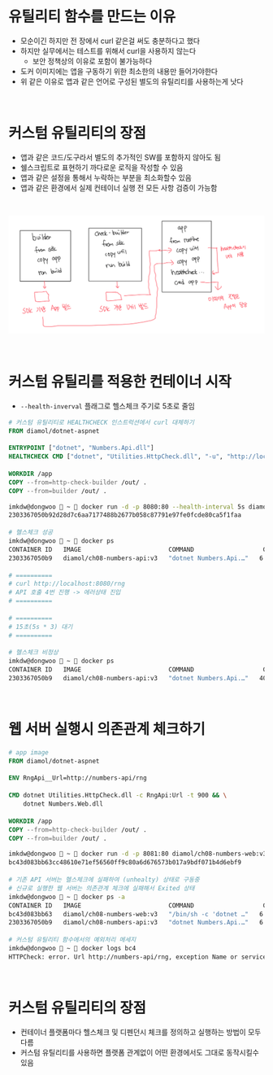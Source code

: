 # 유틸리티 함수를 만드는 이유

- 모순이긴 하지만 전 장에서 curl 같은걸 써도 충분하다고 했다
- 하지만 실무에서는 테스트를 위해서 curl을 사용하지 않는다
  - 보안 정책상의 이유로 포함이 불가능하다
- 도커 이미지에는 앱을 구동하기 위한 최소한의 내용만 들어가야한다
- 위 같은 이유로 앱과 같은 언어로 구성된 별도의 유틸리티를 사용하는게 낫다

<br>

# 커스텀 유틸리티의 장점

- 앱과 같은 코드/도구라서 별도의 추가적인 SW를 포함하지 않아도 됨
- 쉘스크립트로 표현하기 까다로운 로직을 작성할 수 있음
- 앱과 같은 설정을 통해서 누락하는 부분을 최소화할수 있음
- 앱과 같은 환경에서 실제 컨테이너 실행 전 모든 사항 검증이 가능함

<br>

![alt text](image-1.png)

<br>

# 커스텀 유틸리를 적용한 컨테이너 시작

- `--health-inverval` 플래그로 헬스체크 주기로 5초로 줄임

```dockerfile
# 커스텀 유틸리티로 HEALTHCHECK 인스트럭션에서 curl 대체하기
FROM diamol/dotnet-aspnet

ENTRYPOINT ["dotnet", "Numbers.Api.dll"]
HEALTHCHECK CMD ["dotnet", "Utilities.HttpCheck.dll", "-u", "http://localhost/health"]

WORKDIR /app
COPY --from=http-check-builder /out/ .
COPY --from=builder /out/ .
```

```bash
imkdw@dongwoo  ~  docker run -d -p 8080:80 --health-interval 5s diamol/ch08-numbers-api:v3
2303367050b92d28d7c6aa7177488b2677b058c87791e97fe0fcde80ca5f1faa

# 헬스체크 성공
imkdw@dongwoo  ~  docker ps
CONTAINER ID   IMAGE                        COMMAND                   CREATED         STATUS                   PORTS                                     NAMES
2303367050b9   diamol/ch08-numbers-api:v3   "dotnet Numbers.Api.…"   6 seconds ago   Up 5 seconds (healthy)   0.0.0.0:8080->80/tcp, [::]:8080->80/tcp   stupefied_poincare

# ==========
# curl http://localhost:8080/rng
# API 호출 4번 진행 -> 에러상태 진입
# ==========

# ==========
# 15초(5s * 3) 대기
# ==========

# 헬스체크 비정상
imkdw@dongwoo  ~  docker ps
CONTAINER ID   IMAGE                        COMMAND                   CREATED          STATUS                      PORTS                                     NAMES
2303367050b9   diamol/ch08-numbers-api:v3   "dotnet Numbers.Api.…"   40 seconds ago   Up 39 seconds (unhealthy)   0.0.0.0:8080->80/tcp, [::]:8080->80/tcp   stupefied_poincare
```

<br>

# 웹 서버 실행시 의존관계 체크하기

```dockerfile
# app image
FROM diamol/dotnet-aspnet

ENV RngApi__Url=http://numbers-api/rng

CMD dotnet Utilities.HttpCheck.dll -c RngApi:Url -t 900 && \
    dotnet Numbers.Web.dll

WORKDIR /app
COPY --from=http-check-builder /out/ .
COPY --from=builder /out/ .
```

```bash
imkdw@dongwoo  ~  docker run -d -p 8081:80 diamol/ch08-numbers-web:v3
bc43d083bb63cc48610e71ef56560ff9c80a6d676573b017a9bdf071b4d6ebf9

# 기존 API 서버는 헬스체크에 실패하여 (unhealty) 상태로 구동중
# 신규로 실행한 웹 서버는 의존관계 체크에 실패해서 Exited 상태
imkdw@dongwoo  ~  docker ps -a
CONTAINER ID   IMAGE                        COMMAND                   CREATED         STATUS                     PORTS                                     NAMES
bc43d083bb63   diamol/ch08-numbers-web:v3   "/bin/sh -c 'dotnet …"   6 seconds ago   Exited (1) 5 seconds ago                                             stoic_jang
2303367050b9   diamol/ch08-numbers-api:v3   "dotnet Numbers.Api.…"   6 minutes ago   Up 6 minutes (unhealthy)   0.0.0.0:8080->80/tcp, [::]:8080->80/tcp   stupefied_poincare

# 커스텀 유틸리티 함수에서의 예외처리 메세지
imkdw@dongwoo  ~  docker logs bc4
HTTPCheck: error. Url http://numbers-api/rng, exception Name or service not known
```

<br>

# 커스텀 유틸리티의 장점

- 컨테이너 플랫폼마다 헬스체크 및 디펜던시 체크를 정의하고 실행하는 방법이 모두 다름
- 커스텀 유틸리티를 사용하면 플랫폼 관계없이 어떤 환경에서도 그대로 동작시킬수 있음
